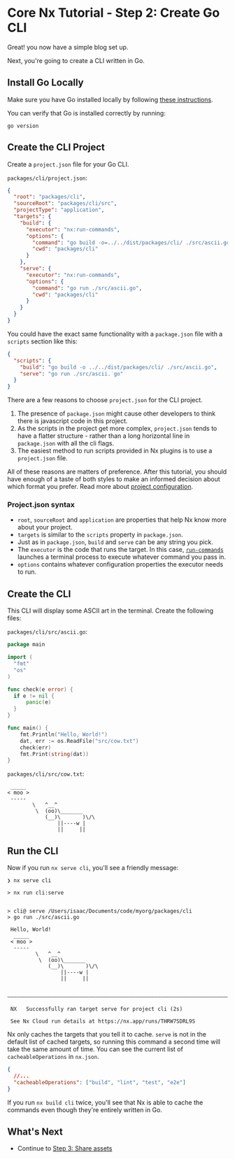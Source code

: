 # Core Nx Tutorial - Step 2: Create Go CLI

Great! you now have a simple blog set up.

Next, you're going to create a CLI written in Go.

## Install Go Locally

Make sure you have Go installed locally by following [these instructions](https://go.dev/doc/install).

You can verify that Go is installed correctly by running:

```shell
go version
```

## Create the CLI Project

Create a `project.json` file for your Go CLI.

`packages/cli/project.json`:

```json
{
  "root": "packages/cli",
  "sourceRoot": "packages/cli/src",
  "projectType": "application",
  "targets": {
    "build": {
      "executor": "nx:run-commands",
      "options": {
        "command": "go build -o=../../dist/packages/cli/ ./src/ascii.go",
        "cwd": "packages/cli"
      }
    },
    "serve": {
      "executor": "nx:run-commands",
      "options": {
        "command": "go run ./src/ascii.go",
        "cwd": "packages/cli"
      }
    }
  }
}
```

You could have the exact same functionality with a `package.json` file with a `scripts` section like this:

```json
{
  "scripts": {
    "build": "go build -o ../../dist/packages/cli/ ./src/ascii.go",
    "serve": "go run ./src/ascii.˙go"
  }
}
```

There are a few reasons to choose `project.json` for the CLI project.

1. The presence of `package.json` might cause other developers to think there is javascript code in this project.
2. As the scripts in the project get more complex, `project.json` tends to have a flatter structure - rather than a long horizontal line in `package.json` with all the cli flags.
3. The easiest method to run scripts provided in Nx plugins is to use a `project.json` file.

All of these reasons are matters of preference. After this tutorial, you should have enough of a taste of both styles to make an informed decision about which format you prefer. Read more about [project configuration](/reference/project-configuration).

### Project.json syntax

- `root`, `sourceRoot` and `application` are properties that help Nx know more about your project.
- `targets` is similar to the `scripts` property in `package.json`.
- Just as in `package.json`, `build` and `serve` can be any string you pick.
- The `executor` is the code that runs the target. In this case, [`run-commands`](/nx-api/nx/executors/run-commands) launches a terminal process to execute whatever command you pass in.
- `options` contains whatever configuration properties the executor needs to run.

## Create the CLI

This CLI will display some ASCII art in the terminal. Create the following files:

`packages/cli/src/ascii.go`:

```go
package main

import (
  "fmt"
  "os"
)

func check(e error) {
  if e != nil {
      panic(e)
  }
}

func main() {
    fmt.Println("Hello, World!")
    dat, err := os.ReadFile("src/cow.txt")
    check(err)
    fmt.Print(string(dat))
}
```

`packages/cli/src/cow.txt`:

```plaintext
 _____
< moo >
 -----
        \   ^__^
         \  (oo)\_______
            (__)\       )\/\
                ||----w |
                ||     ||
```

## Run the CLI

Now if you run `nx serve cli`, you'll see a friendly message:

```shell
❯ nx serve cli

> nx run cli:serve


> cli@ serve /Users/isaac/Documents/code/myorg/packages/cli
> go run ./src/ascii.go

 Hello, World!
  _____
 < moo >
  -----
         \   ^__^
          \  (oo)\_______
             (__)\       )\/\
                 ||----w |
                 ||     ||

 —————————————————————————————————————————————————————————————————————————————————————————

 NX   Successfully ran target serve for project cli (2s)

 See Nx Cloud run details at https://nx.app/runs/THRW7SDRL9S

```

Nx only caches the targets that you tell it to cache. `serve` is not in the default list of cached targets, so running this command a second time will take the same amount of time. You can see the current list of `cacheableOperations` in `nx.json`.

```json
{
  //...
  "cacheableOperations": ["build", "lint", "test", "e2e"]
}
```

If you run `nx build cli` twice, you'll see that Nx is able to cache the commands even though they're entirely written in Go.

## What's Next

- Continue to [Step 3: Share assets](/core-tutorial/03-share-assets)
